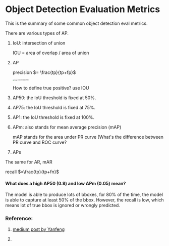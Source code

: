# Object Detection Evaluation Metrics

This is the summary of some common object detection eval metrics.



There are various types of AP.

1. IoU: intersection of union

   IOU = area of overlap / area of union

2. AP

   precision $= \frac{tp}{tp+fp}$

   <img src="/Users/jiangdenglin/Library/Application Support/typora-user-images/image-20210310154907989.png" alt="image-20210310154907989" style="zoom:25%;" />

   How to define true positive? use IOU

3. AP50: the IoU threshold is fixed at 50%.

4. AP75: the IoU threshold is fixed at 75%.

5. AP1: the IoU threshold is fixed at 100%.

6. APm: also stands for mean average precision (mAP) 

   mAP stands for the area under PR curve (What's the difference between PR curve and ROC curve? 

7. APs



The same for AR, mAR

recall $=\frac{tp}{tp+fn}$



#### What does a high AP50 (0.8) and low APm (0.05) mean? 

The model is able to produce lots of bboxes, for 80% of the time, the model is able to capture at least 50% of the bbox. However, the recall is low, which means lot of true bbox is ignored or wrongly predicted.



### Reference:

1. [medium post by Yanfeng](https://medium.com/@yanfengliux/the-confusing-metrics-of-ap-and-map-for-object-detection-3113ba0386ef)

2. 
